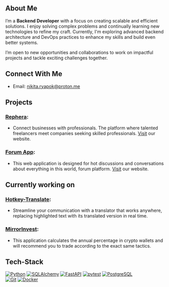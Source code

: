 ## About Me

I’m a **Backend Developer** with a focus on creating scalable and efficient solutions. 
I enjoy solving complex problems and continually learning new technologies to refine my craft.
Currently, I'm exploring advanced backend architecture and DevOps practices to enhance my skills and build even better systems.  

I’m open to new opportunities and collaborations to work on impactful projects and tackle exciting challenges together.

## Connect With Me

  - Email: nikita.ryapok@proton.me

## Projects 

### <a href='https://github.com/Forum-System-Developers/job-match'>Rephera</a>:
  - Connect businesses with professionals. The platform where talented freelancers meet companies seeking skilled professionals. <a href='https://www.rephera.com/'>Visit</a> our website.

### <a href='https://github.com/Forum-System-Developers/forum-system-api'>Forum App</a>:
  - This web application is designed for hot discussions and conversations about everything in this world, forum platform. <a href='https://www.forum-ham.xyz/'>Visit</a> our website.

## Currently working on

### <a href='https://github.com/0-Sph1nx-0/hotkey-translate'>Hotkey-Translate</a>:
 - Streamline your communication with a translator that works anywhere, replacing highlighted text with its translated version in real time.

### <a href='https://github.com/0-Sph1nx-0/MirrorInvest'>MirrorInvest</a>:
 - This application calculates the annual percentage in crypto wallets and will recommend you to trade according to the exact same tactics.

## Tech-Stack
[![Python](https://img.shields.io/badge/Python-3776AB?style=for-the-badge&logo=python&logoColor=white)](https://www.python.org) [![SQLAlchemy](https://img.shields.io/badge/SQLAlchemy-800000?style=for-the-badge&logo=alchemy&logoColor=white)](https://www.sqlalchemy.org)
[![FastAPI](https://img.shields.io/badge/FastAPI-009688?style=for-the-badge&logo=fastapi&logoColor=white)](https://fastapi.tiangolo.com) [![pytest](https://img.shields.io/badge/pytest-0A9EDC?style=for-the-badge&logo=pytest&logoColor=white)](https://docs.pytest.org)
[![PostgreSQL](https://img.shields.io/badge/PostgreSQL-4169E1?style=for-the-badge&logo=postgresql&logoColor=white)](https://www.postgresql.org)  
[![Git](https://img.shields.io/badge/Git-F05032?style=for-the-badge&logo=git&logoColor=white)](https://git-scm.com) [![Docker](https://img.shields.io/badge/Docker-2496ED?style=for-the-badge&logo=docker&logoColor=white)](https://www.docker.com)  

